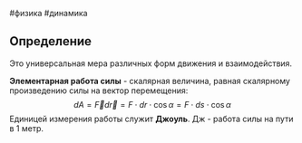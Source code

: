 #физика #динамика
## Определение
Это универсальная мера различных форм движения и взаимодействия. 

**Элементарная работа силы** - скалярная величина, равная скалярному произведению силы на вектор перемещения: $$dA = \vec{F}d\vec{r} = F \cdot dr \cdot \cos \alpha = F \cdot ds \cdot \cos \alpha$$
Единицей измерения работы служит **Джоуль**. Дж - работа силы на пути в 1 метр.